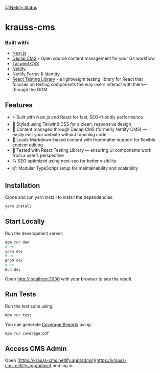 [![Netlify Status](https://api.netlify.com/api/v1/badges/fc73f2ac-1b4c-46cf-bc35-b2b6e4101d3c/deploy-status)](https://app.netlify.com/sites/krauss-cms/deploys)

# krauss-cms

### Built with:

- [Next.js](https://nextjs.org)
- [Decap CMS](https://decapcms.org) - Open source content management for your Git workflow
- [Tailwind CSS](https://tailwindcss.com)
- [Netlify](https://www.netlify.com)
- Netlify Forms & Identity
- [React Testing Library](https://testing-library.com) - a lightweight testing library for React that focuses on testing components the way users interact with them—through the DOM

## Features

- ⚡ Built with Next.js and React for fast, SEO-friendly performance
- 🎨 Styled using Tailwind CSS for a clean, responsive design
- 📝 Content managed through Decap CMS (formerly Netlify CMS) — easily edit your website without touching code
- 🧠 Loads Markdown-based content with frontmatter support for flexible content editing
- 🧪 Tested with React Testing Library — ensuring UI components work from a user’s perspective
- 🔍 SEO optimized using next-seo for better visibility
- 📦 Modular TypeScript setup for maintainability and scalability

## Installation

Clone and run yarn install to install the dependencies.

```bash
yarn install
```

## Start Locally

Run the development server:

```bash
npm run dev
# or
yarn dev
# or
pnpm dev
# or
bun dev
```

Open [http://localhost:3030](http://localhost:3030) with your browser to see the result.

## Run Tests

Run the test suite using:

```bash
npm run test
```

You can generate [Coverage Reports](coverage-report.pdf) using:
```bash
npm run coverage:pdf
```

## Access CMS Admin

Open [https://krauss-cms.netlify.app/admin](https://krauss-cms.netlify.app/admin) and log in.
